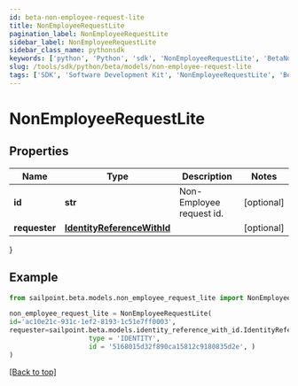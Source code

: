 ```yaml
---
id: beta-non-employee-request-lite
title: NonEmployeeRequestLite
pagination_label: NonEmployeeRequestLite
sidebar_label: NonEmployeeRequestLite
sidebar_class_name: pythonsdk
keywords: ['python', 'Python', 'sdk', 'NonEmployeeRequestLite', 'BetaNonEmployeeRequestLite'] 
slug: /tools/sdk/python/beta/models/non-employee-request-lite
tags: ['SDK', 'Software Development Kit', 'NonEmployeeRequestLite', 'BetaNonEmployeeRequestLite']
---
```


# NonEmployeeRequestLite


## Properties

Name | Type | Description | Notes
------------ | ------------- | ------------- | -------------
**id** | **str** | Non-Employee request id. | [optional] 
**requester** | [**IdentityReferenceWithId**](identity-reference-with-id) |  | [optional] 
}

## Example

```python
from sailpoint.beta.models.non_employee_request_lite import NonEmployeeRequestLite

non_employee_request_lite = NonEmployeeRequestLite(
id='ac10e21c-931c-1ef2-8193-1c51e7ff0003',
requester=sailpoint.beta.models.identity_reference_with_id.IdentityReferenceWithId(
                    type = 'IDENTITY', 
                    id = '5168015d32f890ca15812c9180835d2e', )
)

```
[[Back to top]](#) 

